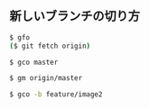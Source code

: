 ## 新しいブランチの切り方

~~~sh
$ gfo 
($ git fetch origin)
~~~


~~~sh
$ gco master
~~~


~~~sh
$ gm origin/master
~~~


~~~sh
$ gco -b feature/image2
~~~